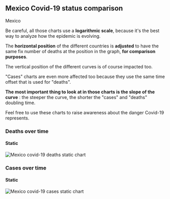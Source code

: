 ## Mexico Covid-19 status comparison 

Mexico



Be careful, all those charts use a **logarithmic scale**, because it's the best way to analyze how the epidemic is evolving.
 
The **horizontal position** of the different countries is **adjusted** to have the same fix number of deaths at the position in the graph, **for comparison purposes**.

The vertical position of the different curves is of course impacted too.

"Cases" charts are even more affected too because they use the same time offset that is used for "deaths".

**The most important thing to look at in those charts is the slope of the curve** : the steeper the curve, the shorter the "cases" and "deaths" doubling time.

Feel free to use these charts to raise awareness about the danger Covid-19 represents. 


 
### Deaths over time
 
#### Static
![Mexico covid-19 deaths static chart](https://raw.githubusercontent.com/madlag/coronavirus_study/master/notebooks/graphs/2020-03-23/countries/Mexico/2020-03-23_Mexico_deaths.png "Mexico covid-19 deaths static chart")   

 
### Cases over time
 
#### Static
![Mexico covid-19 cases static chart](https://raw.githubusercontent.com/madlag/coronavirus_study/master/notebooks/graphs/2020-03-23/countries/Mexico/2020-03-23_Mexico_cases.png "Mexico covid-19 cases static chart")   

